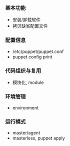 

### 基本功能

   * 安装/卸载软件
   * 拷贝缺省配置文件

### 配置信息

   * /etc/puppet/puppet.conf
   * puppet config print

### 代码组织与复用

   * 模块化, module

### 环境管理

   *  environment

### 运行模式

   * master/agent
   * masterless, puppet apply

